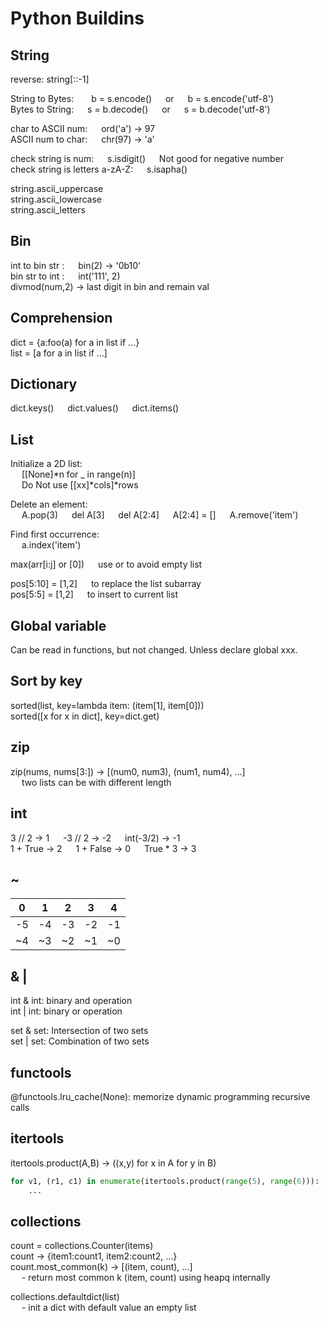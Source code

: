 # Python Buildins 

## String
reverse: string[::-1]   

String to Bytes:  b = s.encode() &emsp; or &emsp; b = s.encode('utf-8')  \
Bytes to String: &emsp; s = b.decode() &emsp; or &emsp; s = b.decode('utf-8')    

char to ASCII num: &emsp; ord('a')  -> 97  \
ASCII num to char: &emsp; chr(97)  -> 'a' 

check string is num: &emsp; s.isdigit() &emsp; Not good for negative number\
check string is letters a-zA-Z: &emsp; s.isapha()

string.ascii_uppercase\
string.ascii_lowercase\
string.ascii_letters
     
## Bin
int to bin str : &emsp; bin(2)  ->  '0b10'    \
bin str to int : &emsp; int('111', 2)      \
divmod(num,2) -> last digit in bin and remain val

## Comprehension     
dict = {a:foo(a) for a in list if ...}  
list = [a for a in list if ...]

## Dictionary
dict.keys() &emsp; dict.values() &emsp; dict.items()

## List
Initialize a 2D list:     \
 &emsp; [[None]*n for _ in range(n)]\
 &emsp; Do Not use [[xx]*cols]*rows 
 
Delete an element:     \
 &emsp; A.pop(3) &emsp; del A[3] &emsp; del A[2:4] &emsp; A[2:4] = [] &emsp; A.remove('item')   
          
Find first occurrence: \
 &emsp; a.index('item')  
 
max(arr[i:j] or [0]) &emsp; use or to avoid empty list  

pos[5:10] = [1,2] &emsp; to replace the list subarray   \
pos[5:5] = [1,2] &emsp; to insert to current list  

## Global variable
Can be read in functions, but not changed.  Unless declare global xxx. 

## Sort by key
sorted(list, key=lambda item: (item[1], item[0]))   \
sorted([x for x in dict], key=dict.get)

## zip
zip(nums, nums[3:])    -> [(num0, num3), (num1, num4), ...]  \
&emsp; two lists can be with different length

## int
3 // 2 -> 1  &emsp;  -3 // 2 -> -2  &emsp;  int(-3/2) -> -1 \
1 + True -> 2  &emsp;  1 + False -> 0  &emsp;  True * 3 -> 3

## ~
| 0  | 1  | 2  | 3  | 4  |
|----|----|----|----|----|
| -5 | -4 | -3 | -2 | -1 |
| ~4 | ~3 | ~2 | ~1 | ~0 |

## & |
int & int: binary and operation\
int | int: binary or operation

set & set: Intersection of two sets\
set | set: Combination of two sets

## functools
@functools.lru_cache(None): memorize dynamic programming recursive calls

## itertools
itertools.product(A,B) -> ((x,y) for x in A for y in B)
```python
for v1, (r1, c1) in enumerate(itertools.product(range(5), range(6))):  
    ...
```

## collections

count = collections.Counter(items)  \
count -> {item1:count1, item2:count2, ...}  \
count.most_common(k) -> [(item, count), ...]    \
&emsp; - return most common k (item, count) using heapq internally 
    
collections.defaultdict(list) \
&emsp; - init a dict with default value an empty list
